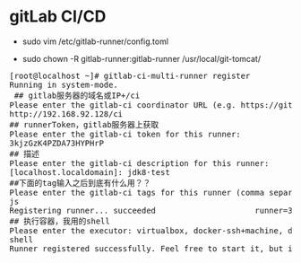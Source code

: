 # gitLab CI/CD

- sudo vim /etc/gitlab-runner/config.toml

- sudo chown -R gitlab-runner:gitlab-runner /usr/local/git-tomcat/

<pre>
[root@localhost ~]# gitlab-ci-multi-runner register
Running in system-mode.                            
 ## gitlab服务器的域名或IP+/ci                                                  
Please enter the gitlab-ci coordinator URL (e.g. https://gitlab.com/):
http://192.168.92.128/ci
## runnerToken，gitlab服务器上获取
Please enter the gitlab-ci token for this runner:
3kjzGzK4PZDA73HYPHrP
## 描述
Please enter the gitlab-ci description for this runner:
[localhost.localdomain]: jdk8·test
##下面的tag输入之后到底有什么用？？
Please enter the gitlab-ci tags for this runner (comma separated):
js
Registering runner... succeeded                     runner=3kjzGzK4
## 执行容器，我用的shell
Please enter the executor: virtualbox, docker-ssh+machine, docker, docker-ssh, parallels, shell, ssh, docker+machine, kubernetes:
shell
Runner registered successfully. Feel free to start it, but if it's running already the config should be automatically reloaded!

</pre>